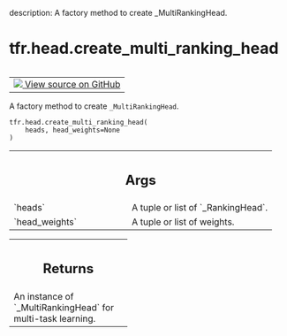 description: A factory method to create _MultiRankingHead.

<div itemscope itemtype="http://developers.google.com/ReferenceObject">
<meta itemprop="name" content="tfr.head.create_multi_ranking_head" />
<meta itemprop="path" content="Stable" />
</div>

# tfr.head.create_multi_ranking_head

<!-- Insert buttons and diff -->

<table class="tfo-notebook-buttons tfo-api nocontent" align="left">
<td>
  <a target="_blank" href="https://github.com/tensorflow/ranking/tree/master/tensorflow_ranking/python/head.py#L75-L85">
    <img src="https://www.tensorflow.org/images/GitHub-Mark-32px.png" />
    View source on GitHub
  </a>
</td>
</table>

A factory method to create `_MultiRankingHead`.

<pre class="devsite-click-to-copy prettyprint lang-py tfo-signature-link">
<code>tfr.head.create_multi_ranking_head(
    heads, head_weights=None
)
</code></pre>

<!-- Placeholder for "Used in" -->

<!-- Tabular view -->
 <table class="responsive fixed orange">
<colgroup><col width="214px"><col></colgroup>
<tr><th colspan="2"><h2 class="add-link">Args</h2></th></tr>

<tr>
<td>
`heads`
</td>
<td>
A tuple or list of `_RankingHead`.
</td>
</tr><tr>
<td>
`head_weights`
</td>
<td>
A tuple or list of weights.
</td>
</tr>
</table>

<!-- Tabular view -->
 <table class="responsive fixed orange">
<colgroup><col width="214px"><col></colgroup>
<tr><th colspan="2"><h2 class="add-link">Returns</h2></th></tr>
<tr class="alt">
<td colspan="2">
An instance of `_MultiRankingHead` for multi-task learning.
</td>
</tr>

</table>
